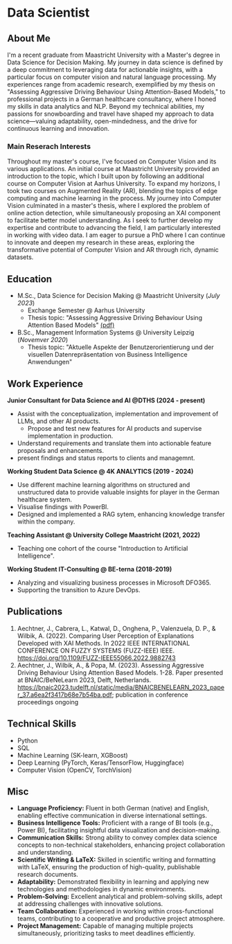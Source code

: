 # Data Scientist

## About Me
I'm a recent graduate from Maastricht University with a Master's degree in Data Science for Decision Making. My journey in data science is defined by a deep commitment to leveraging data for actionable insights, with a particular focus on computer vision and natural language processing. My experiences range from academic research, exemplified by my thesis on "Assessing Aggressive Driving Behaviour Using Attention-Based Models," to professional projects in a German healthcare consultancy, where I honed my skills in data analytics and NLP. Beyond my technical abilities, my passions for snowboarding and travel have shaped my approach to data science—valuing adaptability, open-mindedness, and the drive for continuous learning and innovation.

### Main Reserach Interests
Throughout my master's course, I've focused on Computer Vision and its various applications. An initial course at Maastricht University provided an introduction to the topic, which I built upon by following an additional course on Computer Vision at Aarhus University. To expand my horizons, I took two courses on Augmented Reality (AR), blending the topics of edge computing and machine learning in the process. My journey into Computer Vision culminated in a master's thesis, where I explored the problem of online action detection, while simultaneously proposing an XAI component to facilitate better model understanding. As I seek to further develop my expertise and contribute to advancing the field, I am particularly interested in working with video data. I am eager to pursue a PhD where I can continue to innovate and deepen my research in these areas, exploring the transformative potential of Computer Vision and AR through rich, dynamic datasets.

## Education
- M.Sc., Data Science for Decision Making @ Maastricht University (_July 2023_)
    - Exchange Semester @ Aarhus University
    - Thesis topic: "Assessing Aggressive Driving Behaviour Using Attention Based Models" [(pdf)](https://github.com/unofficial-Jona/assessing_ADB/blob/main/thesis.pdf)
- B.Sc., Management Information Systems @ University Leipzig (_Novemver 2020_)
    - Thesis topic: "Aktuelle Aspekte der Benutzerorientierung und der visuellen Datenrepräsentation von Business Intelligence Anwendungen"

## Work Experience
**Junior Consultant for Data Science and AI @DTHS (2024 - present)**
- Assist with the conceptualization, implementation and improvement of LLMs, and other AI products.
    - Propose and test new features for AI products and supervise implementation in production.
- Understand requirements and translate them into actionable feature proposals and enhancements.
- present findings and status reports to clients and managemnt.

**Working Student Data Science @ 4K ANALYTICS (2019 - 2024)**
- Use different machine learning algorithms on structured and unstructured data to provide valuable insights for player in the German healthcare system.
- Visualise findings with PowerBI.
- Designed and implemented a RAG sytem, enhancing knowledge transfer within the company.

**Teaching Assistant @ University College Maastricht (2021, 2022)**
- Teaching one cohort of the course "Introduction to Artificial Intelligence".

**Working Student IT-Consulting @ BE-terna (2018-2019)**
- Analyzing and visualizing business processes in Microsoft DFO365.
- Supporting the transition to Azure DevOps.

## Publications
1. Aechtner, J., Cabrera, L., Katwal, D., Onghena, P., Valenzuela, D. P., & Wilbik, A. (2022). Comparing User Perception of Explanations Developed with XAI Methods. In 2022 IEEE INTERNATIONAL CONFERENCE ON FUZZY SYSTEMS (FUZZ-IEEE) IEEE. https://doi.org/10.1109/FUZZ-IEEE55066.2022.9882743
2. Aechtner, J., Wilbik, A., & Popa, M. (2023). Assessing Aggressive Driving Behaviour Using Attention Based Models. 1-28. Paper presented at BNAIC/BeNeLearn 2023, Delft, Netherlands. https://bnaic2023.tudelft.nl/static/media/BNAICBENELEARN_2023_paper_37.a6ea2f3417b68e7b54ba.pdf; publication in conference proceedings ongoing

## Technical Skills
- Python
- SQL
- Machine Learning (SK-learn, XGBoost)
- Deep Learning (PyTorch, Keras/TensorFlow, Huggingface)
- Computer Vision (OpenCV, TorchVision)

## Misc
- **Language Proficiency:** Fluent in both German (native) and English, enabling effective communication in diverse international settings.
- **Business Intelligence Tools:** Proficient with a range of BI tools (e.g., Power BI), facilitating insightful data visualization and decision-making.
- **Communication Skills:** Strong ability to convey complex data science concepts to non-technical stakeholders, enhancing project collaboration and understanding.
- **Scientific Writing & LaTeX:** Skilled in scientific writing and formatting with LaTeX, ensuring the production of high-quality, publishable research documents.
- **Adaptability:** Demonstrated flexibility in learning and applying new technologies and methodologies in dynamic environments.
- **Problem-Solving:** Excellent analytical and problem-solving skills, adept at addressing challenges with innovative solutions.
- **Team Collaboration:** Experienced in working within cross-functional teams, contributing to a cooperative and productive project atmosphere.
- **Project Management:** Capable of managing multiple projects simultaneously, prioritizing tasks to meet deadlines efficiently.
